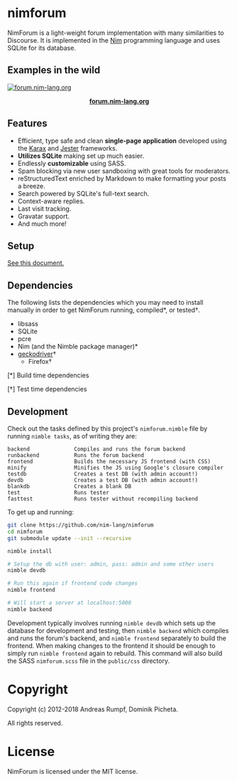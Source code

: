# nimforum

NimForum is a light-weight forum implementation
with many similarities to Discourse. It is implemented in
the [Nim](https://nim-lang.org) programming
language and uses SQLite for its database.

## Examples in the wild

[![forum.nim-lang.org](https://i.imgur.com/hdIF5Az.png)](https://forum.nim-lang.org)

<p align="center" margin="0"><a href="https://forum.nim-lang.org"><b>forum.nim-lang.org</b></a></p>

## Features

* Efficient, type safe and clean **single-page application** developed using the
  [Karax](https://github.com/pragmagic/karax) and
  [Jester](https://github.com/dom96/jester) frameworks.
* **Utilizes SQLite** making set up much easier.
* Endlessly **customizable** using SASS.
* Spam blocking via new user sandboxing with great tools for moderators.
* reStructuredText enriched by Markdown to make formatting your posts a breeze.
* Search powered by SQLite's full-text search.
* Context-aware replies.
* Last visit tracking.
* Gravatar support.
* And much more!

## Setup

[See this document.](https://github.com/nim-lang/nimforum/blob/master/setup.md)

## Dependencies

The following lists the dependencies which you may need to install manually
in order to get NimForum running, compiled*, or tested†.

* libsass
* SQLite
* pcre
* Nim (and the Nimble package manager)*
* [geckodriver](https://github.com/mozilla/geckodriver)†
  * Firefox†

[*] Build time dependencies

[†] Test time dependencies

## Development

Check out the tasks defined by this project's ``nimforum.nimble`` file by
running ``nimble tasks``, as of writing they are:

```
backend              Compiles and runs the forum backend
runbackend           Runs the forum backend
frontend             Builds the necessary JS frontend (with CSS)
minify               Minifies the JS using Google's closure compiler
testdb               Creates a test DB (with admin account!)
devdb                Creates a test DB (with admin account!)
blankdb              Creates a blank DB
test                 Runs tester
fasttest             Runs tester without recompiling backend
```

To get up and running:

```bash
git clone https://github.com/nim-lang/nimforum
cd nimforum
git submodule update --init --recursive

nimble install

# Setup the db with user: admin, pass: admin and some other users
nimble devdb

# Run this again if frontend code changes
nimble frontend

# Will start a server at localhost:5000
nimble backend
```


Development typically involves running `nimble devdb` which sets up the
database for development and testing, then `nimble backend`
which compiles and runs the forum's backend, and `nimble frontend`
separately to build the frontend. When making changes to the frontend it
should be enough to simply run `nimble frontend` again to rebuild. This command
will also build the SASS ``nimforum.scss`` file in the `public/css` directory.


# Copyright

Copyright (c) 2012-2018 Andreas Rumpf, Dominik Picheta.

All rights reserved.

# License

NimForum is licensed under the MIT license.
